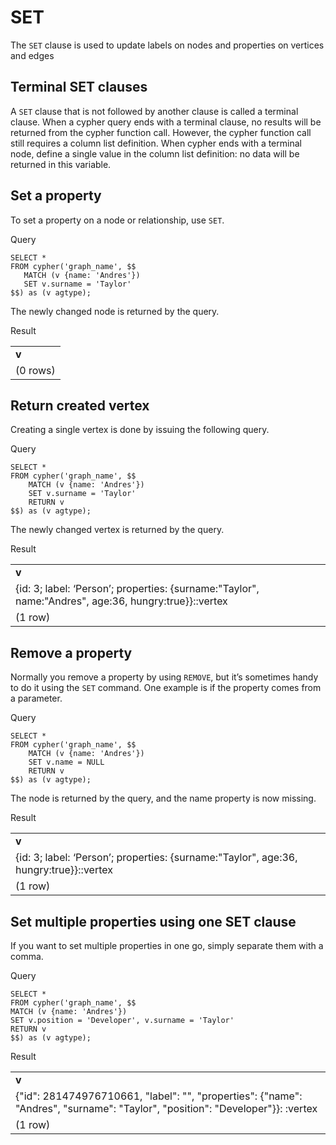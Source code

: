 # SET

The `SET` clause is used to update labels on nodes and properties on vertices and edges


## Terminal SET clauses

A `SET` clause that is not followed by another clause is called a terminal clause. When a cypher query ends with a terminal clause, no results will be returned from the cypher function call. However, the cypher function call still requires a column list definition. When cypher ends with a terminal node, define a single value in the column list definition: no data will be returned in this variable.


## Set a property

To set a property on a node or relationship, use `SET`.

Query


```postgresql
SELECT * 
FROM cypher('graph_name', $$
   MATCH (v {name: 'Andres'})
   SET v.surname = 'Taylor'
$$) as (v agtype);
```


The newly changed node is returned by the query.

Result


<table>
  <tr>
   <td><strong>v</strong>
   </td>
  </tr>
  <tr>
   <td>(0 rows)
   </td>
  </tr>
</table>



## Return created vertex

Creating a single vertex is done by issuing the following query.

Query


```postgresql
SELECT * 
FROM cypher('graph_name', $$
    MATCH (v {name: 'Andres'})
    SET v.surname = 'Taylor'
    RETURN v
$$) as (v agtype);
```


The newly changed vertex is returned by the query.

Result


<table>
  <tr>
   <td><strong>v</strong>
   </td>
  </tr>
  <tr>
   <td>{id: 3; label: ‘Person’; properties: {surname:"Taylor", name:"Andres", age:36, hungry:true}}::vertex
   </td>
  </tr>
  <tr>
   <td>(1 row)
   </td>
  </tr>
</table>



## Remove a property

Normally you remove a property by using `REMOVE`, but it’s sometimes handy to do it using the `SET` command. One example is if the property comes from a parameter.

Query


```postgresql
SELECT * 
FROM cypher('graph_name', $$
    MATCH (v {name: 'Andres'})
    SET v.name = NULL
    RETURN v
$$) as (v agtype);
```


The node is returned by the query, and the name property is now missing.

Result


<table>
  <tr>
   <td><strong>v</strong>
   </td>
  </tr>
  <tr>
   <td>{id: 3; label: ‘Person’; properties: {surname:"Taylor", age:36, hungry:true}}::vertex
   </td>
  </tr>
  <tr>
   <td>(1 row)
   </td>
  </tr>
</table>


## Set multiple properties using one SET clause

If you want to set multiple properties in one go, simply separate them with a comma.

Query


```postgresql
SELECT * 
FROM cypher('graph_name', $$
MATCH (v {name: 'Andres'})
SET v.position = 'Developer', v.surname = 'Taylor'
RETURN v
$$) as (v agtype);
```


Result

<table>
  <tr>
   <td><strong>v</strong>
   </td>
  </tr>
  <tr>
   <td> {"id": 281474976710661, "label": "", "properties": {"name": "Andres", "surname": "Taylor", "position": "Developer"}}:
:vertex
   </td>
  </tr>
  <tr>
   <td>(1 row)
   </td>
  </tr>
</table>




